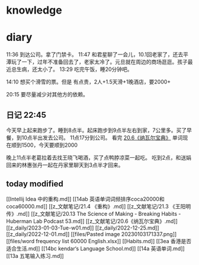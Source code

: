 # knowledge


# diary
11:36 到达公司。拿了门禁卡。
11:47 和君星聊了一会儿，10.1回老家了，还去平潭玩了一下，过年不准备回去了，老家太冷了。元旦就在周边的商场逛逛。孩子最近总生病，还太小了。
13:29 吃完午饭，睡20分钟吧。

14:10 想买个滑雪的票。但是
有点贵，2人+1.5天滑+1晚酒店，要2000+

20:15 要尽量减少对其他方的依赖。

## 日记 22:45
今天早上起来跑步了。睡到8点半。起床跑步到9点半左右到家，7公里多。买了早餐，到10点半出发去公司。
11点17分到公司。
看完 [20.6《纳瓦尔宝典》](z_文献笔记/20.6《纳瓦尔宝典》.md)
单词现在顺到1500，今天要顺到2000

晚上11点半老葛拉着去找王晓飞喝酒，买了点鸭脖凉菜一起吃。
吃到2点，和送娟回来的林惠张丹一起在丹家里聊天到3点半才回来。

## today modified
[[Intellij Idea 中的重构.md]]
[[14ab 英语单词词频排序coca20000和coca60000.md]]
[[z_文献笔记/21.4 《重构》.md]]
[[z_文献笔记/21.3 《王阳明传》.md]]
[[z_文献笔记/20.13 The Science of Making - Breaking Habits - Huberman Lab Podcast 53.md]]
[[z_文献笔记/20.6《纳瓦尔宝典》.md]]
[[z_daily/2023-01-03-Tue-w01.md]]
[[z_daily/2022-12-25.md]]
[[z_daily/2022-12-01.md]]
[[files/Pasted image 20230103171337.png]]
[[files/word frequency list 60000 English.xlsx]]
[[Habits.md]]
[[3ea 香港是否适合生活.md]]
[[14bc kendar‘s Language School.md]]
[[14a 英语单词.md]]
[[13a 五笔输入练习.md]]
